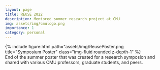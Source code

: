 ```yaml
---
layout: page
title: REUSE 2022
description: Mentored summer research project at CMU 
img: assets/img/cmulogo.png
importance: 1
category: personal
---
```



<div class="row">
    <div class="col-sm mt-3 mt-md-0">
        {% include figure.html path="assets/img/ReusePoster.png title="Symposium Poster" class="img-fluid rounded z-depth-1" %}
    </div>
</div>
<div class="caption">
    End of the summer poster that was created for a research symposion and shared with various CMU professors, graduate students, and peers.
</div>